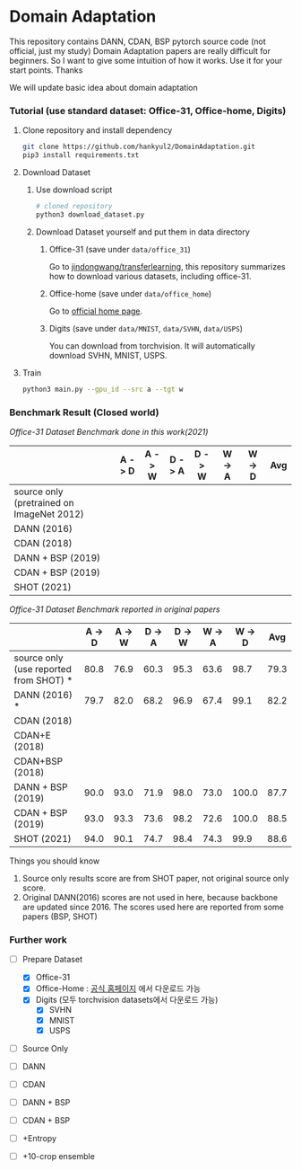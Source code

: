 # Domain Adaptation

This repository contains DANN, CDAN, BSP pytorch source code (not official, just my study) Domain Adaptation papers are really difficult for beginners. So I want to give some intuition of how it works. Use it for your start points. Thanks



We will update basic idea about domain adaptation



### Tutorial (use standard dataset: Office-31, Office-home, Digits)

1. Clone repository and install dependency

   ```bash
   git clone https://github.com/hankyul2/DomainAdaptation.git
   pip3 install requirements.txt
   ```

2. Download Dataset 

   1. Use download script

      ```bash
      # cloned repository
      python3 download_dataset.py
      ```

   2. Download Dataset yourself and put them in data directory

      1. Office-31 (save under `data/office_31`)

         Go to [jindongwang/transferlearning](https://github.com/jindongwang/transferlearning/blob/master/data/dataset.md), this repository summarizes how to download various datasets, including office-31.

      2. Office-home (save under `data/office_home`)

         Go to [official home page](https://www.hemanthdv.org/officeHomeDataset.html). 

      3. Digits (save under `data/MNIST`, `data/SVHN`, `data/USPS`)

         You can download from torchvision. It will automatically download SVHN, MNIST, USPS.

3. Train 

   ```bash
   python3 main.py --gpu_id --src a --tgt w
   ```

   



### Benchmark Result (Closed world)

*Office-31 Dataset Benchmark done in this work(2021)*

|                                           | A -> D | A -> W | D -> A | D -> W | W -> A | W -> D | Avg  |
| ----------------------------------------- | ------ | ------ | ------ | ------ | ------ | ------ | ---- |
| source only (pretrained on ImageNet 2012) |        |        |        |        |        |        |      |
| DANN (2016)                               |        |        |        |        |        |        |      |
| CDAN (2018)                               |        |        |        |        |        |        |      |
| DANN + BSP (2019)                         |        |        |        |        |        |        |      |
| CDAN + BSP (2019)                         |        |        |        |        |        |        |      |
| SHOT (2021)                               |        |        |        |        |        |        |      |



*Office-31 Dataset Benchmark reported in original papers*

|                                        | A -> D | A -> W | D -> A | D -> W | W -> A | W -> D | Avg  |
| -------------------------------------- | ------ | ------ | ------ | ------ | ------ | ------ | ---- |
| source only (use reported from SHOT) * | 80.8   | 76.9   | 60.3   | 95.3   | 63.6   | 98.7   | 79.3 |
| DANN (2016) *                          | 79.7   | 82.0   | 68.2   | 96.9   | 67.4   | 99.1   | 82.2 |
| CDAN (2018)                            |        |        |        |        |        |        |      |
| CDAN+E (2018)                          |        |        |        |        |        |        |      |
| CDAN+BSP (2018)                        |        |        |        |        |        |        |      |
| DANN + BSP (2019)                      | 90.0   | 93.0   | 71.9   | 98.0   | 73.0   | 100.0  | 87.7 |
| CDAN + BSP (2019)                      | 93.0   | 93.3   | 73.6   | 98.2   | 72.6   | 100.0  | 88.5 |
| SHOT (2021)                            | 94.0   | 90.1   | 74.7   | 98.4   | 74.3   | 99.9   | 88.6 |

Things you should know

1. Source only results score are from SHOT paper, not original source only score.
2. Original DANN(2016) scores are not used in here, because backbone are updated since 2016. The scores used here are reported from some papers (BSP, SHOT)





### Further work

- [ ] Prepare Dataset
  - [x] Office-31
  - [x] Office-Home : [공식 홈페이지](https://www.hemanthdv.org/officeHomeDataset.html) 에서 다운로드 가능
  - [x] Digits (모두 torchvision datasets에서 다운로드 가능)
    - [x] SVHN
    - [x] MNIST
    - [x] USPS
- [ ] Source Only
- [ ] DANN 
- [ ] CDAN
- [ ] DANN + BSP
- [ ] CDAN + BSP
- [ ] +Entropy
- [ ] +10-crop ensemble

